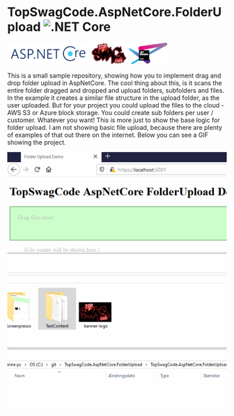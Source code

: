 # TopSwagCode.AspNetCore.FolderUpload ![.NET Core](https://github.com/TopSwagCode/AspNetCore.Prometheus/workflows/.NET%20Core/badge.svg)


<a href="https://docs.microsoft.com/en-us/aspnet/core/?view=aspnetcore-3.1"><img src="assets/aspnetcore.png" height="50px"></a>
<a href="https://topswagcode.com/"><img src="assets/topswagcode.png" height="50px"></a>
<a href="https://www.jetbrains.com/?from=TopSwagCode"><img src="assets/jetbrains.svg" height="50px"></a>

This is a small sample repository, showing how you to implement drag and drop folder upload in AspNetCore. The cool thing about this, is it scans the entire folder dragged and dropped and upload folders, subfolders and files. In the example it creates a similar file structure in the upload folder, as the user uploaded. But for your project you could upload the files to the cloud - AWS S3 or Azure block storage. You could create sub folders per user / customer. Whatever you want! This is more just to show the base logic for folder upload. I am not showing basic file upload, because there are plenty of examples of that out there on the internet. Below you can see a GIF showing the project.

![Sample app](assets/Demo.gif)
